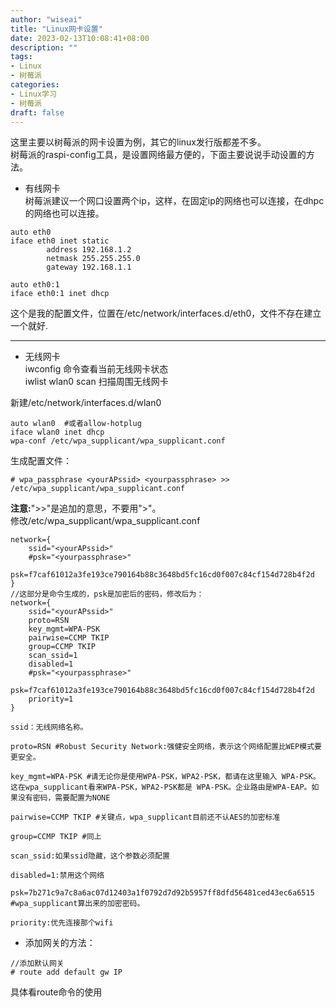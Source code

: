```yaml
---
author: "wiseai"
title: "Linux网卡设置"
date: 2023-02-13T10:08:41+08:00
description: ""
tags:
- Linux
- 树莓派
categories:
- Linux学习
- 树莓派
draft: false
---
```

这里主要以树莓派的网卡设置为例，其它的linux发行版都差不多。  
树莓派的raspi-config工具，是设置网络最方便的，下面主要说说手动设置的方法。  
* 有线网卡  
树莓派建议一个网口设置两个ip，这样，在固定ip的网络也可以连接，在dhpc的网络也可以连接。  
```
auto eth0
iface eth0 inet static
        address 192.168.1.2
        netmask 255.255.255.0
        gateway 192.168.1.1

auto eth0:1
iface eth0:1 inet dhcp
```
这个是我的配置文件，位置在/etc/network/interfaces.d/eth0，文件不存在建立一个就好.

---
* 无线网卡  
iwconfig 命令查看当前无线网卡状态  
iwlist wlan0 scan 扫描周围无线网卡  

新建/etc/network/interfaces.d/wlan0
```
auto wlan0  #或者allow-hotplug
iface wlan0 inet dhcp
wpa-conf /etc/wpa_supplicant/wpa_supplicant.conf
```
生成配置文件：
```
# wpa_passphrase <yourAPssid> <yourpassphrase> >> /etc/wpa_supplicant/wpa_supplicant.conf
```
**注意:**">>"是追加的意思，不要用">"。  
修改/etc/wpa_supplicant/wpa_supplicant.conf
```
network={
    ssid="<yourAPssid>"
    #psk="<yourpassphrase>"
    psk=f7caf61012a3fe193ce790164b88c3648bd5fc16cd0f007c84cf154d728b4f2d
}
//这部分是命令生成的，psk是加密后的密码，修改后为：
network={
    ssid="<yourAPssid>"
    proto=RSN
    key_mgmt=WPA-PSK
    pairwise=CCMP TKIP
    group=CCMP TKIP
    scan_ssid=1
    disabled=1
    #psk="<yourpassphrase>"
    psk=f7caf61012a3fe193ce790164b88c3648bd5fc16cd0f007c84cf154d728b4f2d
    priority=1
}
```
    ssid：无线网络名称。

    proto=RSN #Robust Security Network:强健安全网络，表示这个网络配置比WEP模式要更安全。

    key_mgmt=WPA-PSK #请无论你是使用WPA-PSK，WPA2-PSK，都请在这里输入 WPA-PSK。这在wpa_supplicant看来WPA-PSK，WPA2-PSK都是 WPA-PSK。企业路由是WPA-EAP。如果没有密码，需要配置为NONE

    pairwise=CCMP TKIP #关键点，wpa_supplicant目前还不认AES的加密标准

    group=CCMP TKIP #同上

    scan_ssid:如果ssid隐藏，这个参数必须配置

    disabled=1:禁用这个网络

    psk=7b271c9a7c8a6ac07d12403a1f0792d7d92b5957ff8dfd56481ced43ec6a6515 #wpa_supplicant算出来的加密密码。

    priority:优先连接那个wifi

* 添加网关的方法：
```
//添加默认网关
# route add default gw IP
```
具体看route命令的使用